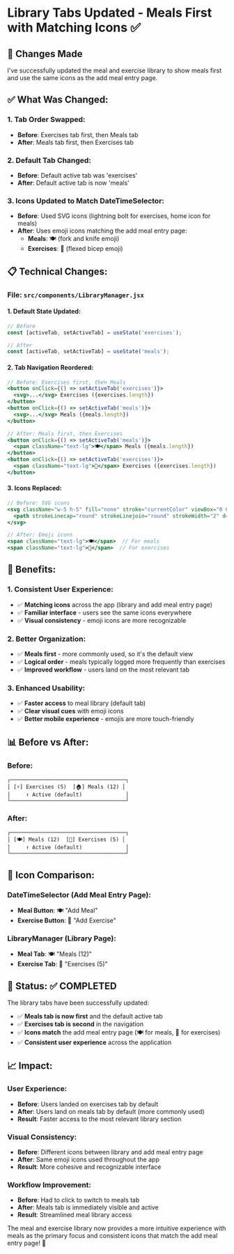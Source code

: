 # Library Tabs Updated - Meals First with Matching Icons ✅

## 🎉 **Changes Made**

I've successfully updated the meal and exercise library to show meals first and use the same icons as the add meal entry page.

## ✅ **What Was Changed:**

### **1. Tab Order Swapped:**
- **Before**: Exercises tab first, then Meals tab
- **After**: Meals tab first, then Exercises tab

### **2. Default Tab Changed:**
- **Before**: Default active tab was 'exercises'
- **After**: Default active tab is now 'meals'

### **3. Icons Updated to Match DateTimeSelector:**
- **Before**: Used SVG icons (lightning bolt for exercises, home icon for meals)
- **After**: Uses emoji icons matching the add meal entry page:
  - **Meals**: 🍽️ (fork and knife emoji)
  - **Exercises**: 💪 (flexed bicep emoji)

## 📋 **Technical Changes:**

### **File: `src/components/LibraryManager.jsx`**

#### **1. Default State Updated:**
```javascript
// Before
const [activeTab, setActiveTab] = useState('exercises');

// After
const [activeTab, setActiveTab] = useState('meals');
```

#### **2. Tab Navigation Reordered:**
```jsx
// Before: Exercises first, then Meals
<button onClick={() => setActiveTab('exercises')}>
  <svg>...</svg> Exercises ({exercises.length})
</button>
<button onClick={() => setActiveTab('meals')}>
  <svg>...</svg> Meals ({meals.length})
</button>

// After: Meals first, then Exercises
<button onClick={() => setActiveTab('meals')}>
  <span className="text-lg">🍽️</span> Meals ({meals.length})
</button>
<button onClick={() => setActiveTab('exercises')}>
  <span className="text-lg">💪</span> Exercises ({exercises.length})
</button>
```

#### **3. Icons Replaced:**
```jsx
// Before: SVG icons
<svg className="w-5 h-5" fill="none" stroke="currentColor" viewBox="0 0 24 24">
  <path strokeLinecap="round" strokeLinejoin="round" strokeWidth="2" d="M13 10V3L4 14h7v7l9-11h-7z" />
</svg>

// After: Emoji icons
<span className="text-lg">🍽️</span>  // For meals
<span className="text-lg">💪</span>  // For exercises
```

## 🎯 **Benefits:**

### **1. Consistent User Experience:**
- ✅ **Matching icons** across the app (library and add meal entry page)
- ✅ **Familiar interface** - users see the same icons everywhere
- ✅ **Visual consistency** - emoji icons are more recognizable

### **2. Better Organization:**
- ✅ **Meals first** - more commonly used, so it's the default view
- ✅ **Logical order** - meals typically logged more frequently than exercises
- ✅ **Improved workflow** - users land on the most relevant tab

### **3. Enhanced Usability:**
- ✅ **Faster access** to meal library (default tab)
- ✅ **Clear visual cues** with emoji icons
- ✅ **Better mobile experience** - emojis are more touch-friendly

## 📊 **Before vs After:**

### **Before:**
```
┌─────────────────────────────────────┐
│ [⚡] Exercises (5)  [🏠] Meals (12) │
│     ↑ Active (default)              │
└─────────────────────────────────────┘
```

### **After:**
```
┌─────────────────────────────────────┐
│ [🍽️] Meals (12)  [💪] Exercises (5) │
│     ↑ Active (default)              │
└─────────────────────────────────────┘
```

## 🔧 **Icon Comparison:**

### **DateTimeSelector (Add Meal Entry Page):**
- **Meal Button**: 🍽️ "Add Meal"
- **Exercise Button**: 💪 "Add Exercise"

### **LibraryManager (Library Page):**
- **Meal Tab**: 🍽️ "Meals (12)"
- **Exercise Tab**: 💪 "Exercises (5)"

## 🚀 **Status: ✅ COMPLETED**

The library tabs have been successfully updated:
- ✅ **Meals tab is now first** and the default active tab
- ✅ **Exercises tab is second** in the navigation
- ✅ **Icons match** the add meal entry page (🍽️ for meals, 💪 for exercises)
- ✅ **Consistent user experience** across the application

## 📈 **Impact:**

### **User Experience:**
- **Before**: Users landed on exercises tab by default
- **After**: Users land on meals tab by default (more commonly used)
- **Result**: Faster access to the most relevant library section

### **Visual Consistency:**
- **Before**: Different icons between library and add meal entry page
- **After**: Same emoji icons used throughout the app
- **Result**: More cohesive and recognizable interface

### **Workflow Improvement:**
- **Before**: Had to click to switch to meals tab
- **After**: Meals tab is immediately visible and active
- **Result**: Streamlined meal library access

The meal and exercise library now provides a more intuitive experience with meals as the primary focus and consistent icons that match the add meal entry page! 🎉

